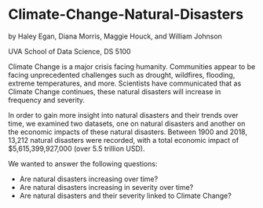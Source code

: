 # Climate-Change-Natural-Disasters

by Haley Egan, Diana Morris, Maggie Houck, and William Johnson

UVA School of Data Science, DS 5100

Climate Change is a major crisis facing humanity. Communities appear to be facing unprecedented challenges such as drought, wildfires, flooding, extreme temperatures, and more. Scientists have communicated that as Climate Change continues, these natural disasters will increase in frequency and severity. 

In order to gain more insight into natural disasters and their trends over time, we examined two datasets, one on natural disasters and another on the economic impacts of these natural disasters. Between 1900 and 2018, 13,212 natural disasters were recorded, with a total economic impact of $5,615,399,927,000 (over 5.5 trillion USD). 

We wanted to answer the following questions:
- Are natural disasters increasing over time?
- Are natural disasters increasing in severity over time?
- Are natural disasters and their severity linked to Climate Change?


